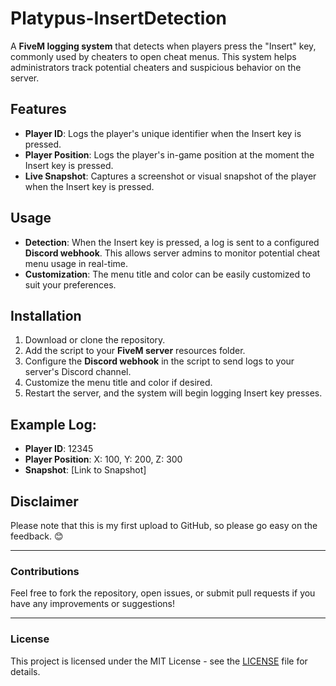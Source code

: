 # Platypus-InsertDetection

A **FiveM logging system** that detects when players press the "Insert" key, commonly used by cheaters to open cheat menus. This system helps administrators track potential cheaters and suspicious behavior on the server.

## Features

- **Player ID**: Logs the player's unique identifier when the Insert key is pressed.
- **Player Position**: Logs the player's in-game position at the moment the Insert key is pressed.
- **Live Snapshot**: Captures a screenshot or visual snapshot of the player when the Insert key is pressed.

## Usage

- **Detection**: When the Insert key is pressed, a log is sent to a configured **Discord webhook**. This allows server admins to monitor potential cheat menu usage in real-time.
- **Customization**: The menu title and color can be easily customized to suit your preferences.

## Installation

1. Download or clone the repository.
2. Add the script to your **FiveM server** resources folder.
3. Configure the **Discord webhook** in the script to send logs to your server's Discord channel.
4. Customize the menu title and color if desired.
5. Restart the server, and the system will begin logging Insert key presses.

## Example Log:

- **Player ID**: 12345
- **Player Position**: X: 100, Y: 200, Z: 300
- **Snapshot**: [Link to Snapshot]

## Disclaimer

Please note that this is my first upload to GitHub, so please go easy on the feedback. 😊

---

### Contributions

Feel free to fork the repository, open issues, or submit pull requests if you have any improvements or suggestions!

---

### License

This project is licensed under the MIT License - see the [LICENSE](LICENSE) file for details.



